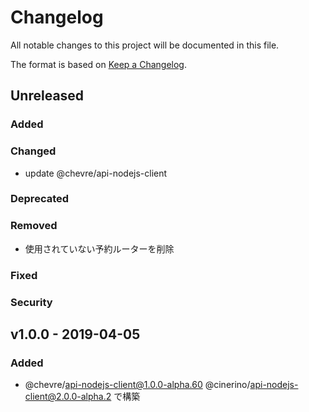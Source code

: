 # Changelog

All notable changes to this project will be documented in this file.

The format is based on [Keep a Changelog](http://keepachangelog.com/).

## Unreleased

### Added

### Changed

- update @chevre/api-nodejs-client

### Deprecated

### Removed

- 使用されていない予約ルーターを削除

### Fixed

### Security

## v1.0.0 - 2019-04-05

### Added

- @chevre/api-nodejs-client@1.0.0-alpha.60 @cinerino/api-nodejs-client@2.0.0-alpha.2 で構築
